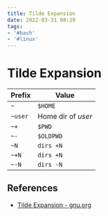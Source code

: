 ```yaml
---
title: Tilde Expansion
date: 2022-03-31 08:29
tags:
- '#bash'
- '#linux'
---
```


# Tilde Expansion

| Prefix  | Value              |
| ------- | ------------------ |
| `~`     | `$HOME`            |
| `~user` | Home dir of _user_ |
| `~+`    | `$PWD`             |
| `~-`    | `$OLDPWD`          |
| `~N`    | `dirs +N`          |
| `~+N`   | `dirs +N`          |
| `~-N`   | `dirs -N`          |

## References

* [Tilde Expansion - gnu.org](https://www.gnu.org/software/bash/manual/html_node/Tilde-Expansion.html)